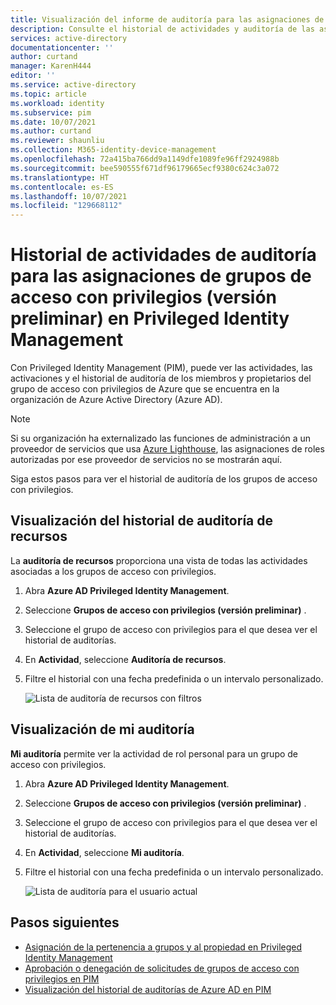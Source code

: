 ```yaml
---
title: Visualización del informe de auditoría para las asignaciones de grupos de acceso con privilegios en Privileged Identity Management (PIM) - Azure AD | Microsoft Docs
description: Consulte el historial de actividades y auditoría de las asignaciones de grupos de acceso con privilegios en Azure AD Privileged Identity Management (PIM).
services: active-directory
documentationcenter: ''
author: curtand
manager: KarenH444
editor: ''
ms.service: active-directory
ms.topic: article
ms.workload: identity
ms.subservice: pim
ms.date: 10/07/2021
ms.author: curtand
ms.reviewer: shaunliu
ms.collection: M365-identity-device-management
ms.openlocfilehash: 72a415ba766dd9a1149dfe1089fe96ff2924988b
ms.sourcegitcommit: bee590555f671df96179665ecf9380c624c3a072
ms.translationtype: HT
ms.contentlocale: es-ES
ms.lasthandoff: 10/07/2021
ms.locfileid: "129668112"
---
```

# <a name="audit-activity-history-for-privileged-access-group-assignments-preview-in-privileged-identity-management"></a>Historial de actividades de auditoría para las asignaciones de grupos de acceso con privilegios (versión preliminar) en Privileged Identity Management

Con Privileged Identity Management (PIM), puede ver las actividades, las activaciones y el historial de auditoría de los miembros y propietarios del grupo de acceso con privilegios de Azure que se encuentra en la organización de Azure Active Directory (Azure AD).

> [!NOTE]
> Si su organización ha externalizado las funciones de administración a un proveedor de servicios que usa [Azure Lighthouse](../../lighthouse/overview.md), las asignaciones de roles autorizadas por ese proveedor de servicios no se mostrarán aquí.

Siga estos pasos para ver el historial de auditoría de los grupos de acceso con privilegios.

## <a name="view-resource-audit-history"></a>Visualización del historial de auditoría de recursos

La **auditoría de recursos** proporciona una vista de todas las actividades asociadas a los grupos de acceso con privilegios.

1. Abra **Azure AD Privileged Identity Management**.

1. Seleccione **Grupos de acceso con privilegios (versión preliminar)** .

1. Seleccione el grupo de acceso con privilegios para el que desea ver el historial de auditorías.

1. En **Actividad**, seleccione **Auditoría de recursos**.

1. Filtre el historial con una fecha predefinida o un intervalo personalizado.

    ![Lista de auditoría de recursos con filtros](media/groups-audit/groups-resource-audit.png)

## <a name="view-my-audit"></a>Visualización de mi auditoría

**Mi auditoría** permite ver la actividad de rol personal para un grupo de acceso con privilegios.

1. Abra **Azure AD Privileged Identity Management**.

1. Seleccione **Grupos de acceso con privilegios (versión preliminar)** .

1. Seleccione el grupo de acceso con privilegios para el que desea ver el historial de auditorías.

1. En **Actividad**, seleccione **Mi auditoría**.

1. Filtre el historial con una fecha predefinida o un intervalo personalizado.

    ![Lista de auditoría para el usuario actual](media/azure-pim-resource-rbac/my-audit-time.png)

## <a name="next-steps"></a>Pasos siguientes

- [Asignación de la pertenencia a grupos y al propiedad en Privileged Identity Management](groups-assign-member-owner.md)
- [Aprobación o denegación de solicitudes de grupos de acceso con privilegios en PIM](groups-approval-workflow.md)
- [Visualización del historial de auditorías de Azure AD en PIM](groups-audit.md)
